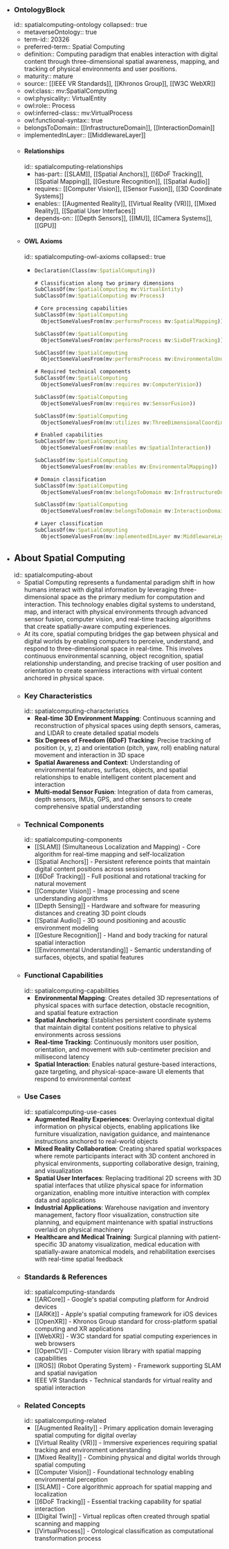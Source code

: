 - ### OntologyBlock
  id:: spatialcomputing-ontology
  collapsed:: true
	- metaverseOntology:: true
	- term-id:: 20326
	- preferred-term:: Spatial Computing
	- definition:: Computing paradigm that enables interaction with digital content through three-dimensional spatial awareness, mapping, and tracking of physical environments and user positions.
	- maturity:: mature
	- source:: [[IEEE VR Standards]], [[Khronos Group]], [[W3C WebXR]]
	- owl:class:: mv:SpatialComputing
	- owl:physicality:: VirtualEntity
	- owl:role:: Process
	- owl:inferred-class:: mv:VirtualProcess
	- owl:functional-syntax:: true
	- belongsToDomain:: [[InfrastructureDomain]], [[InteractionDomain]]
	- implementedInLayer:: [[MiddlewareLayer]]
	- #### Relationships
	  id:: spatialcomputing-relationships
		- has-part:: [[SLAM]], [[Spatial Anchors]], [[6DoF Tracking]], [[Spatial Mapping]], [[Gesture Recognition]], [[Spatial Audio]]
		- requires:: [[Computer Vision]], [[Sensor Fusion]], [[3D Coordinate Systems]]
		- enables:: [[Augmented Reality]], [[Virtual Reality (VR)]], [[Mixed Reality]], [[Spatial User Interfaces]]
		- depends-on:: [[Depth Sensors]], [[IMU]], [[Camera Systems]], [[GPU]]
	- #### OWL Axioms
	  id:: spatialcomputing-owl-axioms
	  collapsed:: true
		- ```clojure
		  Declaration(Class(mv:SpatialComputing))

		  # Classification along two primary dimensions
		  SubClassOf(mv:SpatialComputing mv:VirtualEntity)
		  SubClassOf(mv:SpatialComputing mv:Process)

		  # Core processing capabilities
		  SubClassOf(mv:SpatialComputing
		    ObjectSomeValuesFrom(mv:performsProcess mv:SpatialMapping))

		  SubClassOf(mv:SpatialComputing
		    ObjectSomeValuesFrom(mv:performsProcess mv:SixDoFTracking))

		  SubClassOf(mv:SpatialComputing
		    ObjectSomeValuesFrom(mv:performsProcess mv:EnvironmentalUnderstanding))

		  # Required technical components
		  SubClassOf(mv:SpatialComputing
		    ObjectSomeValuesFrom(mv:requires mv:ComputerVision))

		  SubClassOf(mv:SpatialComputing
		    ObjectSomeValuesFrom(mv:requires mv:SensorFusion))

		  SubClassOf(mv:SpatialComputing
		    ObjectSomeValuesFrom(mv:utilizes mv:ThreeDimensionalCoordinateSystem))

		  # Enabled capabilities
		  SubClassOf(mv:SpatialComputing
		    ObjectSomeValuesFrom(mv:enables mv:SpatialInteraction))

		  SubClassOf(mv:SpatialComputing
		    ObjectSomeValuesFrom(mv:enables mv:EnvironmentalMapping))

		  # Domain classification
		  SubClassOf(mv:SpatialComputing
		    ObjectSomeValuesFrom(mv:belongsToDomain mv:InfrastructureDomain))

		  SubClassOf(mv:SpatialComputing
		    ObjectSomeValuesFrom(mv:belongsToDomain mv:InteractionDomain))

		  # Layer classification
		  SubClassOf(mv:SpatialComputing
		    ObjectSomeValuesFrom(mv:implementedInLayer mv:MiddlewareLayer))
		  ```
- ## About Spatial Computing
  id:: spatialcomputing-about
	- Spatial Computing represents a fundamental paradigm shift in how humans interact with digital information by leveraging three-dimensional space as the primary medium for computation and interaction. This technology enables digital systems to understand, map, and interact with physical environments through advanced sensor fusion, computer vision, and real-time tracking algorithms that create spatially-aware computing experiences.
	- At its core, spatial computing bridges the gap between physical and digital worlds by enabling computers to perceive, understand, and respond to three-dimensional space in real-time. This involves continuous environmental scanning, object recognition, spatial relationship understanding, and precise tracking of user position and orientation to create seamless interactions with virtual content anchored in physical space.
	- ### Key Characteristics
	  id:: spatialcomputing-characteristics
		- **Real-time 3D Environment Mapping**: Continuous scanning and reconstruction of physical spaces using depth sensors, cameras, and LIDAR to create detailed spatial models
		- **Six Degrees of Freedom (6DoF) Tracking**: Precise tracking of position (x, y, z) and orientation (pitch, yaw, roll) enabling natural movement and interaction in 3D space
		- **Spatial Awareness and Context**: Understanding of environmental features, surfaces, objects, and spatial relationships to enable intelligent content placement and interaction
		- **Multi-modal Sensor Fusion**: Integration of data from cameras, depth sensors, IMUs, GPS, and other sensors to create comprehensive spatial understanding
	- ### Technical Components
	  id:: spatialcomputing-components
		- [[SLAM]] (Simultaneous Localization and Mapping) - Core algorithm for real-time mapping and self-localization
		- [[Spatial Anchors]] - Persistent reference points that maintain digital content positions across sessions
		- [[6DoF Tracking]] - Full positional and rotational tracking for natural movement
		- [[Computer Vision]] - Image processing and scene understanding algorithms
		- [[Depth Sensing]] - Hardware and software for measuring distances and creating 3D point clouds
		- [[Spatial Audio]] - 3D sound positioning and acoustic environment modeling
		- [[Gesture Recognition]] - Hand and body tracking for natural spatial interaction
		- [[Environmental Understanding]] - Semantic understanding of surfaces, objects, and spatial features
	- ### Functional Capabilities
	  id:: spatialcomputing-capabilities
		- **Environmental Mapping**: Creates detailed 3D representations of physical spaces with surface detection, obstacle recognition, and spatial feature extraction
		- **Spatial Anchoring**: Establishes persistent coordinate systems that maintain digital content positions relative to physical environments across sessions
		- **Real-time Tracking**: Continuously monitors user position, orientation, and movement with sub-centimeter precision and millisecond latency
		- **Spatial Interaction**: Enables natural gesture-based interactions, gaze targeting, and physical-space-aware UI elements that respond to environmental context
	- ### Use Cases
	  id:: spatialcomputing-use-cases
		- **Augmented Reality Experiences**: Overlaying contextual digital information on physical objects, enabling applications like furniture visualization, navigation guidance, and maintenance instructions anchored to real-world objects
		- **Mixed Reality Collaboration**: Creating shared spatial workspaces where remote participants interact with 3D content anchored in physical environments, supporting collaborative design, training, and visualization
		- **Spatial User Interfaces**: Replacing traditional 2D screens with 3D spatial interfaces that utilize physical space for information organization, enabling more intuitive interaction with complex data and applications
		- **Industrial Applications**: Warehouse navigation and inventory management, factory floor visualization, construction site planning, and equipment maintenance with spatial instructions overlaid on physical machinery
		- **Healthcare and Medical Training**: Surgical planning with patient-specific 3D anatomy visualization, medical education with spatially-aware anatomical models, and rehabilitation exercises with real-time spatial feedback
	- ### Standards & References
	  id:: spatialcomputing-standards
		- [[ARCore]] - Google's spatial computing platform for Android devices
		- [[ARKit]] - Apple's spatial computing framework for iOS devices
		- [[OpenXR]] - Khronos Group standard for cross-platform spatial computing and XR applications
		- [[WebXR]] - W3C standard for spatial computing experiences in web browsers
		- [[OpenCV]] - Computer vision library with spatial mapping capabilities
		- [[ROS]] (Robot Operating System) - Framework supporting SLAM and spatial navigation
		- IEEE VR Standards - Technical standards for virtual reality and spatial interaction
	- ### Related Concepts
	  id:: spatialcomputing-related
		- [[Augmented Reality]] - Primary application domain leveraging spatial computing for digital overlay
		- [[Virtual Reality (VR)]] - Immersive experiences requiring spatial tracking and environment understanding
		- [[Mixed Reality]] - Combining physical and digital worlds through spatial computing
		- [[Computer Vision]] - Foundational technology enabling environmental perception
		- [[SLAM]] - Core algorithmic approach for spatial mapping and localization
		- [[6DoF Tracking]] - Essential tracking capability for spatial interaction
		- [[Digital Twin]] - Virtual replicas often created through spatial scanning and mapping
		- [[VirtualProcess]] - Ontological classification as computational transformation process
